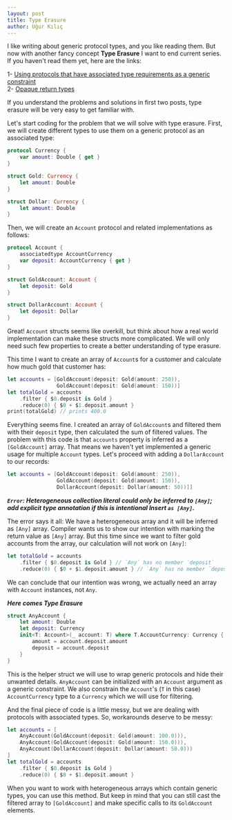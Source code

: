 ```yaml
---
layout: post
title: Type Erasure
author: Uğur Kılıç
---
```


I like writing about generic protocol types, and you like reading them. But now with another fancy concept **Type Erasure** I want to end current series. If you haven't read them yet, here are the links:

1- [Using protocols that have associated type requirements as a generic constraint](../Using-protocols-that-have-associated-type-requirements-as-a-generic-constraint/)  
2- [Opaque return types](../opaque-return-types/)

If you understand the problems and solutions in first two posts, type erasure will be very easy to get familiar with.  

Let's start coding for the problem that we will solve with type erasure. First, we will create different types to use them on a generic protocol as an associated type:

```swift
protocol Currency {
    var amount: Double { get }
}

struct Gold: Currency {
    let amount: Double
}

struct Dollar: Currency {
    let amount: Double
}
```

Then, we will create an `Account` protocol and related implementations as follows:

```swift
protocol Account {
    associatedtype AccountCurrency
    var deposit: AccountCurrency { get }
}

struct GoldAccount: Account {
    let deposit: Gold
}

struct DollarAccount: Account {
    let deposit: Dollar
}
```

Great! `Account` structs seems like overkill, but think about how a real world implementation can make these structs more complicated. We will only need such few properties to create a better understanding of type erasure.

This time I want to create an array of `Account`s for a customer and calculate how much gold that customer has:

```swift
let accounts = [GoldAccount(deposit: Gold(amount: 250)),
                GoldAccount(deposit: Gold(amount: 150))]
let totalGold = accounts
    .filter { $0.deposit is Gold }
    .reduce(0) { $0 + $1.deposit.amount }
print(totalGold) // prints 400.0
```

Everything seems fine. I created an array of `GoldAccount`s and filtered them with their `deposit` type, then calculated the sum of filtered values. The problem with this code is that `accounts` property is inferred as a `[GoldAccount]` array. That means we haven't yet implemented a generic usage for multiple `Account` types. Let's proceed with adding a `DollarAccount` to our records:

```swift
let accounts = [GoldAccount(deposit: Gold(amount: 250)),
                GoldAccount(deposit: Gold(amount: 150)),
                DollarAccount(deposit: Dollar(amount: 50))]]

```
***`Error`: Heterogeneous collection literal could only be inferred to `[Any]`; add explicit type annotation if this is intentional Insert `as [Any]`.***

The error says it all: We have a heterogeneous array and it will be inferred as `[Any]` array. Compiler wants us to show our intention with marking the return value as `[Any]` array. But this time since we want to filter gold accounts from the array, our calculation will not work on `[Any]`:

```swift
let totalGold = accounts
    .filter { $0.deposit is Gold } // `Any` has no member `deposit`
    .reduce(0) { $0 + $1.deposit.amount } // `Any` has no member `deposit`
```

We can conclude that our intention was wrong, we actually need an array with `Account` instances, not `Any`.

***Here comes Type Erasure***

```swift
struct AnyAccount {
    let amount: Double
    let deposit: Currency
    init<T: Account>(_ account: T) where T.AccountCurrency: Currency {
        amount = account.deposit.amount
        deposit = account.deposit
    }
}
```

This is the helper struct we will use to wrap generic protocols and hide their unwanted details. `AnyAccount` can be initialized with an `Account` argument as a generic constraint. We also constrain the `Account`'s (`T` in this case) `AccountCurrency` type to a `Currency` which we will use for filtering.

And the final piece of code is a little messy, but we are dealing with protocols with associated types. So, workarounds deserve to be messy:

```swift
let accounts = [
    AnyAccount(GoldAccount(deposit: Gold(amount: 100.0))),
    AnyAccount(GoldAccount(deposit: Gold(amount: 150.0))),
    AnyAccount(DollarAccount(deposit: Dollar(amount: 50.0)))
]
let totalGold = accounts
    .filter { $0.deposit is Gold }
    .reduce(0) { $0 + $1.deposit.amount }
```

When you want to work with heterogeneous arrays which contain generic types, you can use this method. But keep in mind that you can still cast the filtered array to `[GoldAccount]` and make specific calls to its `GoldAccount` elements.